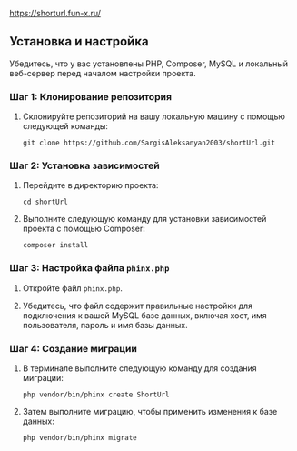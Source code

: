 https://shorturl.fun-x.ru/
## Установка и настройка

Убедитесь, что у вас установлены PHP, Composer, MySQL и локальный веб-сервер перед началом настройки проекта.

### Шаг 1: Клонирование репозитория

1. Склонируйте репозиторий на вашу локальную машину с помощью следующей команды:

   ```shell
   git clone https://github.com/SargisAleksanyan2003/shortUrl.git
   ```

### Шаг 2: Установка зависимостей

1. Перейдите в директорию проекта:

   ```shell
   cd shortUrl
   ```

2. Выполните следующую команду для установки зависимостей проекта с помощью Composer:

   ```shell
   composer install
   ```

### Шаг 3: Настройка файла `phinx.php`

1. Откройте файл `phinx.php`.

2. Убедитесь, что файл содержит правильные настройки для подключения к вашей MySQL базе данных, включая хост, имя пользователя, пароль и имя базы данных.

### Шаг 4: Создание миграции

1. В терминале выполните следующую команду для создания миграции:

   ```shell
   php vendor/bin/phinx create ShortUrl
   ```

2. Затем выполните миграцию, чтобы применить изменения к базе данных:

   ```shell
   php vendor/bin/phinx migrate
   ```
